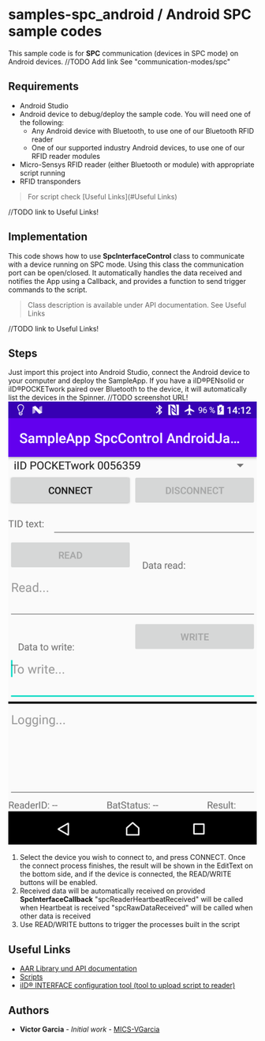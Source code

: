 # samples-spc_android / Android SPC sample codes

This sample code is for **SPC** communication (devices in SPC mode) on Android devices.
//TODO Add link See "communication-modes/spc"

## Requirements
* Android Studio
* Android device to debug/deploy the sample code. You will need one of the following:
	* Any Android device with Bluetooth, to use one of our Bluetooth RFID reader
	* One of our supported industry Android devices, to use one of our RFID reader modules
* Micro-Sensys RFID reader (either Bluetooth or module) with appropriate script running
* RFID transponders

> For script check [Useful Links](#Useful Links)

//TODO link to Useful Links!

## Implementation
This code shows how to use **SpcInterfaceControl** class to communicate with a device running on SPC mode. 
Using this class the communication port can be open/closed. It automatically handles the data received and notifies the App using a Callback, and provides a function to send trigger commands to the script.

> Class description is available under API documentation. See Useful Links

//TODO link to Useful Links!

## Steps
Just import this project into Android Studio, connect the Android device to your computer and deploy the SampleApp.
If you have a iID®PENsolid or iID®POCKETwork paired over Bluetooth to the device, it will automatically list the devices in the Spinner. 
//TODO screenshot URL!
![Screenshot](screenshot/SampleApp_SpcControl_AndroidJava.png)

 1. Select the device you wish to connect to, and press CONNECT. Once the connect process finishes, the result will be shown in the EditText on the bottom side, and if the device is connected, the READ/WRITE buttons will be enabled.
 2. Received data will be automatically received on provided **SpcInterfaceCallback**
	"spcReaderHeartbeatReceived" will be called when Heartbeat is received
	"spcRawDataReceived" will be called when other data is received
 3. Use READ/WRITE buttons to trigger the processes built in the script

## Useful Links

 - [AAR Library und API documentation](https://www.microsensys.de/downloads/DevSamples/Libraries/Android/microsensysRFID%20-%20aar%20library/)
 - [Scripts](https://www.microsensys.de/downloads/DevSamples/Sample%20Codes/SPC/Additionals/Sample%20scripts/)
 - [iID® INTERFACE configuration tool (tool to upload script to reader)](https://www.microsensys.de/downloads/CDContent/Install/iID%c2%ae%20interface%20config%20tool.zip)

## Authors

* **Victor Garcia** - *Initial work* - [MICS-VGarcia](https://github.com/MICS-VGarcia/)